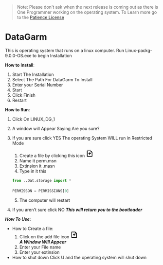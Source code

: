 > Note: Please don't ask when the next release is coming out as there is One Programmer working on the operating system. To Learn more go to the [Patience License](Patience.md)



# DataGarm
This is operating system that runs on a linux computer. Run Linux-packg-9.0.0-OS.exe to begin Installation

**How to Install**:
  1. Start The Installation
  2. Select The Path For DataGarm To Install
  3. Enter your Serial Number
  4. Start
  5. Click Finish
  6. Restart


**How to Run**:
  1. Click On LINUX_DG_1
  2. A window will Appear Saying Are you sure?
  3. If you are sure click YES
      The operating System WILL run in Restricted Mode
      1. Create a file by clicking this icon ![](file-add-line.png)
      2. Name it perm.msn
      3. Extinsion it .masn
      4. Type in it this

      ```python
      from ..Dat.storage import *

      PERMISSON = PERMISSIONS[0]
      ```

      5. The computer will restart
  4. If you aren't sure click NO ***This will return you to the bootloader***


***How To Use***:
  - How to Create a file:
    1. Click on the add file icon  ![](file-add-line.png)<br>
    ***A Window Will Appear***
    3. Enter your File name
    4. Enter your extinsion
  - How to shut down
    Click U and the operating system will shut down
